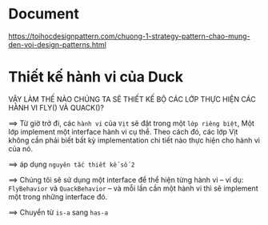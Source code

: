 # Document 
https://toihocdesignpattern.com/chuong-1-strategy-pattern-chao-mung-den-voi-design-patterns.html

# Thiết kế hành vi của Duck
VẬY LÀM THẾ NÀO CHÚNG TA SẼ THIẾT KẾ BỘ CÁC LỚP THỰC HIỆN CÁC HÀNH VI FLY() VÀ QUACK()?

==> Từ giờ trở đi, các `hành vi` của `Vịt` sẽ đặt trong một `lớp riêng biệt`, Một lớp implement một interface hành vi cụ thể.
Theo cách đó, các lớp Vịt không cần phải biết bất kỳ implementation chi tiết nào thực hiện cho hành vi của nó.

==> áp dụng `nguyên tắc thiết kế số 2`

==> Chúng tôi sẽ sử dụng một interface để thể hiện từng hành vi – ví dụ: `FlyBehavior` và `QuackBehavior` – và mỗi lần cần một hành vi thì sẽ implement một trong những interface đó.

==> Chuyển từ `is-a` sang `has-a`